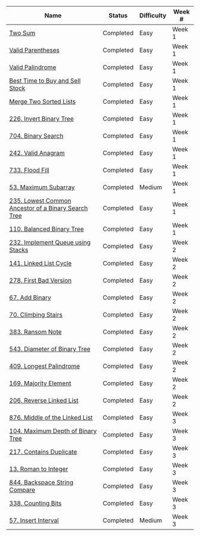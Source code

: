 ﻿| Name                                                              | Status    | Difficulty | Week # |
| ----------------------------------------------------------------- | --------- | ---------- | ------ |
| [Two Sum](week1/twoSum/)                                          | Completed | Easy       | Week 1 |
| [Valid Parentheses](week1/validParentheses/)                      | Completed | Easy       | Week 1 |
| [Valid Palindrome](week1/validPalindrome/)                        | Completed | Easy       | Week 1 |
| [Best Time to Buy and Sell Stock](week1/bestTimeToBuyStock/)      | Completed | Easy       | Week 1 |
| [Merge Two Sorted Lists](week1/mergeTwoSortedLists/)              | Completed | Easy       | Week 1 |
| [226. Invert Binary Tree](week1/invertBinaryTree/)                | Completed | Easy       | Week 1 |
| [704. Binary Search](week1/binarySearch/)                         | Completed | Easy       | Week 1 |
| [242. Valid Anagram](week1/validAnagram/)                         | Completed | Easy       | Week 1 |
| [733. Flood Fill](week1/floodFill/)                               | Completed | Easy       | Week 1 |
| [53. Maximum Subarray](week1/maximumSubarray/)                    | Completed | Medium     | Week 1 |
| [235. Lowest Common Ancestor of a Binary Search Tree](week1/LCA/) | Completed | Easy       | Week 1 |
| [110. Balanced Binary Tree](week1/balancedBinaryTree/)            | Completed | Easy       | Week 1 |
| [232. Implement Queue using Stacks](week2/queueUsingStack/)       | Completed | Easy       | Week 2 |
| [141. Linked List Cycle](week2/linkedListCycle/)                  | Completed | Easy       | Week 2 |
| [278. First Bad Version](week2/firstBadVersion/)                  | Completed | Easy       | Week 2 |
| [67. Add Binary](week2/addBinary/)                                | Completed | Easy       | Week 2 |
| [70. Climbing Stairs](week2/climbingStairs/)                      | Completed | Easy       | Week 2 |
| [383. Ransom Note](week2/ransomNote/)                             | Completed | Easy       | Week 2 |
| [543. Diameter of Binary Tree](week2/diameterOfBinaryTree/)       | Completed | Easy       | Week 2 |
| [409. Longest Palindrome](week2/longestPalindrome/)               | Completed | Easy       | Week 2 |
| [169. Majority Element](week2/majorityElement/)                   | Completed | Easy       | Week 2 |
| [206. Reverse Linked List](week2/reverseLinkedList/)              | Completed | Easy       | Week 2 |
| [876. Middle of the Linked List](week3/middleOfLinkedList/)       | Completed | Easy       | Week 3 |
| [104. Maximum Depth of Binary Tree](week3/maxDepthBT)             | Completed | Easy       | Week 3 |
| [217. Contains Duplicate](week3/containsDuplicate)                | Completed | Easy       | Week 3 |
| [13. Roman to Integer](week3/romanToInt)                          | Completed | Easy       | Week 3 |
| [844. Backspace String Compare](week3/backspaceStringCompare)     | Completed | Easy       | Week 3 |
| [338. Counting Bits](week3/countingBits)                          | Completed | Easy       | Week 3 |
| [57. Insert Interval](week3/insertInterval)                       | Completed | Medium     | Week 3 |